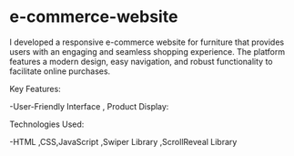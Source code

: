 # e-commerce-website
I developed a responsive e-commerce website for furniture that provides users with an engaging and seamless shopping experience. The platform features a modern design, easy navigation, and robust functionality to facilitate online purchases.

 Key Features: 

-User-Friendly Interface , Product Display:

 Technologies Used: 

-HTML ,CSS,JavaScript ,Swiper Library ,ScrollReveal Library
